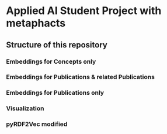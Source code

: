 # Applied AI Student Project with metaphacts
## Structure of this repository
### Embeddings for Concepts only
### Embeddings for Publications & related Publications
### Embeddings for Publications only
### Visualization
### pyRDF2Vec modified

